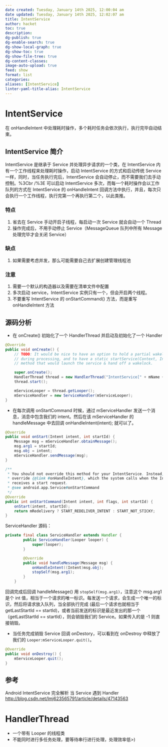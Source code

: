 ```yaml
---
date created: Tuesday, January 14th 2025, 12:00:04 am
date updated: Tuesday, January 14th 2025, 12:02:07 am
title: IntentService
author: hacket
toc: true
description: 
dg-publish: true
dg-enable-search: true
dg-show-local-graph: true
dg-show-toc: true
dg-show-file-tree: true
dg-content-classes: 
image-auto-upload: true
feed: show
format: list
categories: 
aliases: [IntentService]
linter-yaml-title-alias: IntentService
---
```


# IntentService

在 onHandleIntent 中处理耗时操作，多个耗时任务会依次执行，执行完毕⾃动结束。

## IntentService 简介

IntentService 是继承于 Service 并处理异步请求的一个类，在 IntentService 内有一个工作线程来处理耗时操作，启动 IntentService 的方式和启动传统 Service 一样，同时，当任务执行完后，IntentService 会自动停止，而不需要我们去手动控制。%3Cbr /%3E 可以启动 IntentService 多次，而每一个耗时操作会以工作队列的方式在 IntentService 的 onHandleIntent 回调方法中执行，并且，每次只会执行一个工作线程，执行完第一个再执行第二个，以此类推。

### 特点

1. 省去在 Service 手动开启子线程，每启动一次 Service 就会自动一个 Thread
2. 操作完成后，不用手动停止 Service（MessageQueue 队列中所有 Message 处理完毕才会关闭 Service）

### 缺点

1. 如果需要考虑并发，那么可能需要自己去扩展创建管理线程池

### 注意

1. 需要一个默认的构造器以及需要在清单文件中配置
2. 多次启动 service，IntentService 实例只有一个，但会开启两个线程。
3. 不要重写 IntentService 的 onStartCommand() 方法，而是重写 onHandleIntent 方法

## 源码分析

- 在 onCreate() 初始化了一个 HandlerThread 并启动及初始化了一个 Handler

```java
@Override
public void onCreate() {
    // TODO: It would be nice to have an option to hold a partial wakelock
    // during processing, and to have a static startService(Context, Intent)
    // method that would launch the service & hand off a wakelock.

    super.onCreate();
    HandlerThread thread = new HandlerThread("IntentService[" + mName + "]");
    thread.start();

    mServiceLooper = thread.getLooper();
    mServiceHandler = new ServiceHandler(mServiceLooper);
}
```

- 在每次调用 onStartCommand 时候，通过 mServiceHandler 发送一个消息，消息中包含我们的 intent。然后在该 mServiceHandler 的 handleMessage 中去回调 onHandleIntent(intent); 就可以了。

```java
@Override
public void onStart(Intent intent, int startId) {
    Message msg = mServiceHandler.obtainMessage();
    msg.arg1 = startId;
    msg.obj = intent;
    mServiceHandler.sendMessage(msg);
}

/**
 * You should not override this method for your IntentService. Instead,
 * override {@link #onHandleIntent}, which the system calls when the IntentService
 * receives a start request.
 * @see android.app.Service#onStartCommand
 */
@Override
public int onStartCommand(Intent intent, int flags, int startId) {
    onStart(intent, startId);
    return mRedelivery ? START_REDELIVER_INTENT : START_NOT_STICKY;
}
```

ServiceHandler 源码：

```java
private final class ServiceHandler extends Handler {
        public ServiceHandler(Looper looper) {
            super(looper);
        }

        @Override
        public void handleMessage(Message msg) {
            onHandleIntent((Intent)msg.obj);
            stopSelf(msg.arg1);
        }
    }
```

回调完成后回调 handleMessage() 用 `stopSelf(msg.arg1)`，注意这个 msg.arg1 是个 int 值，相当于一个请求的唯一标识。每发送一个请求，会生成一个唯一的标识，然后将请求放入队列，当全部执行完成 (最后一个请求也就相当于 getLastStartId == startId)，或者当前发送的标识是最近发出的那一个（getLastStartId == startId），则会销毁我们的 Service。如果传入的是 -1 则直接销毁。

- 当任务完成销毁 Service 回调 onDestory，可以看到在 onDestroy 中释放了我们的 `Looper:mServiceLooper.quit()`。

```java
@Override
public void onDestroy() {
    mServiceLooper.quit();
}
```

## 参考

Android IntentService 完全解析 当 Service 遇到 Handler<br /><http://blog.csdn.net/lmj623565791/article/details/47143563>

# HandlerThread

- 一个带有 Looper 的线程类
- 不能同时进行多任务处理，要等待串行进行处理，处理效率低>)
